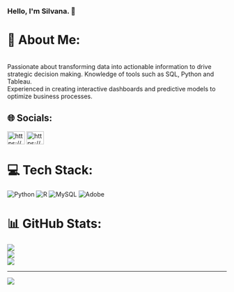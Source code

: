 ### Hello, I'm Silvana. 👋

# 💫 About Me:
<br>Passionate about transforming data into actionable information to drive strategic decision making. Knowledge of tools such as SQL, Python and Tableau.
<br>Experienced in creating interactive dashboards and predictive models to optimize business processes. 


## 🌐 Socials:
<a href="https://instagram.com/https://www.instagram.com/datadrivenanalyst/" target="blank"><img align="center" src="https://raw.githubusercontent.com/rahuldkjain/github-profile-readme-generator/master/src/images/icons/Social/instagram.svg" alt="https://www.instagram.com/datadrivenanalyst/" height="30" width="40" /></a>
<a href="https://www.behance.net/https://www.behance.net/silvanaguardia" target="blank"><img align="center" src="https://raw.githubusercontent.com/rahuldkjain/github-profile-readme-generator/master/src/images/icons/Social/behance.svg" alt="https://www.behance.net/silvanaguardia" height="30" width="40" /></a>

# 💻 Tech Stack:
![Python](https://img.shields.io/badge/python-3670A0?style=for-the-badge&logo=python&logoColor=ffdd54) ![R](https://img.shields.io/badge/r-%23276DC3.svg?style=for-the-badge&logo=r&logoColor=white) ![MySQL](https://img.shields.io/badge/mysql-%2300000f.svg?style=for-the-badge&logo=mysql&logoColor=white) ![Adobe](https://img.shields.io/badge/adobe-%23FF0000.svg?style=for-the-badge&logo=adobe&logoColor=white)

# 📊 GitHub Stats:
![](https://github-readme-stats.vercel.app/api?username=SilvanaGuardia&theme=dark&hide_border=false&include_all_commits=false&count_private=false)<br/>
![](https://github-readme-streak-stats.herokuapp.com/?user=SilvanaGuardia&theme=dark&hide_border=false)<br/>
![](https://github-readme-stats.vercel.app/api/top-langs/?username=SilvanaGuardia&theme=dark&hide_border=false&include_all_commits=false&count_private=false&layout=compact)

---
[![](https://visitcount.itsvg.in/api?id=SilvanaGuardia&icon=0&color=0)](https://visitcount.itsvg.in)

<!-- Proudly created with GPRM ( https://gprm.itsvg.in ) -->

